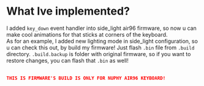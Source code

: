 # What Ive implemented?
I added `key_down` event handler into side_light air96 firmware, so now u can make cool animations for that sticks at corners of the keyboard.<br/>
As for an example, I added new lighting mode in side_light configuration, so u can check this out, by build my firmware! Just flash `.bin` file from `.build` directory. `.build.backup` is folder with original firmware, so if you want to restore changes, you can flash that `.bin` as well!<br/><br/>

```json
THIS IS FIRMWARE'S BUILD IS ONLY FOR NUPHY AIR96 KEYBOARD!
```
